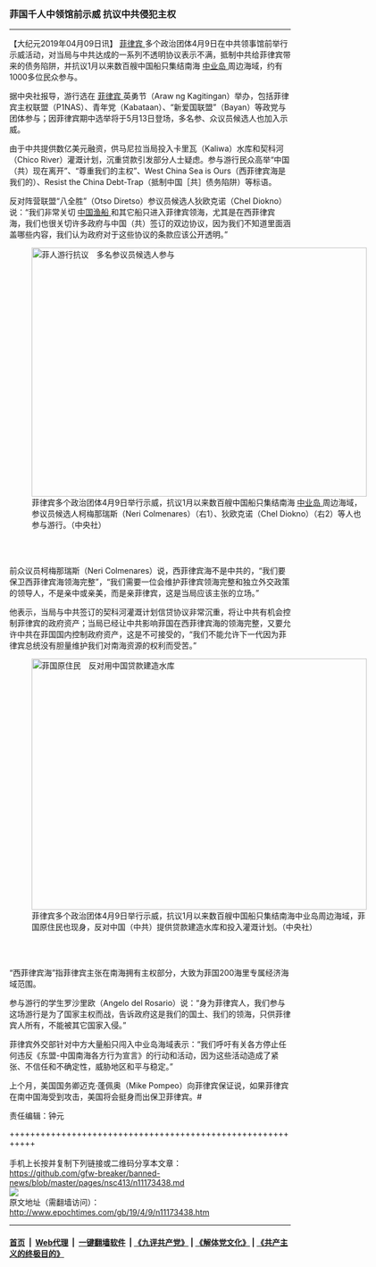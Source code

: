 ### 菲国千人中领馆前示威 抗议中共侵犯主权
------------------------

<p>
 【大纪元2019年04月09日讯】
 <a href="http://www.epochtimes.com/gb/tag/%E8%8F%B2%E5%BE%8B%E5%AE%BE.html">
  菲律宾
 </a>
 多个政治团体4月9日在中共领事馆前举行示威活动，对当局与中共达成的一系列不透明协议表示不满，抵制中共给菲律宾带来的债务陷阱，并抗议1月以来数百艘中国船只集结南海
 <a href="http://www.epochtimes.com/gb/tag/%E4%B8%AD%E4%B8%9A%E5%B2%9B.html">
  中业岛
 </a>
 周边海域，约有1000多位民众参与。
</p>
<p>
 据中央社报导，游行选在
 <a href="http://www.epochtimes.com/gb/tag/%E8%8F%B2%E5%BE%8B%E5%AE%BE.html">
  菲律宾
 </a>
 英勇节（Araw ng Kagitingan）举办，包括菲律宾主权联盟（P1NAS）、青年党（Kabataan）、“新爱国联盟”（Bayan）等政党与团体参与；因菲律宾期中选举将于5月13日登场，多名参、众议员候选人也加入示威。
</p>
<p>
 由于中共提供数亿美元融资，供马尼拉当局投入卡里瓦（Kaliwa）水库和契科河（Chico River）灌溉计划，沉重贷款引发部分人士疑虑。参与游行民众高举“中国（共）现在离开”、“尊重我们的主权”、West China Sea is Ours（西菲律宾海是我们的）、Resist the China Debt-Trap（抵制中国［共］债务陷阱）等标语。
</p>
<p>
 反对阵营联盟“八全胜”（Otso Diretso）参议员候选人狄欧克诺（Chel Diokno）说：“我们非常关切
 <a href="http://www.epochtimes.com/gb/tag/%E4%B8%AD%E5%9B%BD%E6%B8%94%E8%88%B9.html">
  中国渔船
 </a>
 和其它船只进入菲律宾领海，尤其是在西菲律宾海，我们也很关切许多政府与中国（共）签订的双边协议，因为我们不知道里面涵盖哪些内容，我们认为政府对于这些协议的条款应该公开透明。”
</p>
<figure class="wp-caption aligncenter" id="attachment_11173661" style="width: 600px">
 <a href="http://i.epochtimes.com/assets/uploads/2019/04/1904090748242378.jpg">
  <img alt="菲人游行抗议　多名参议员候选人参与" class="size-large wp-image-11173661" height="446" src="http://i.epochtimes.com/assets/uploads/2019/04/1904090748242378-600x446.jpg" title="菲人游行抗议　多名参议员候选人参与" width="600"/>
 </a>
 <br/><figcaption class="wp-caption-text">
  菲律宾多个政治团体4月9日举行示威，抗议1月以来数百艘中国船只集结南海
  <a href="http://www.epochtimes.com/gb/tag/%E4%B8%AD%E4%B8%9A%E5%B2%9B.html">
   中业岛
  </a>
  周边海域，参议员候选人柯梅那瑞斯（Neri Colmenares）（右1）、狄欧克诺（Chel Diokno）（右2）等人也参与游行。（中央社）
 </figcaption><br/>
</figure><br/>
<p>
 前众议员柯梅那瑞斯（Neri Colmenares）说，西菲律宾海不是中共的，“我们要保卫西菲律宾海领海完整”，“我们需要一位会维护菲律宾领海完整和独立外交政策的领导人，不是亲中或亲美，而是亲菲律宾，这是当局应该主张的立场。”
</p>
<p>
 他表示，当局与中共签订的契科河灌溉计划信贷协议非常沉重，将让中共有机会控制菲律宾的政府资产；当局已经让中共影响菲国在西菲律宾海的领海完整，又要允许中共在菲国国内控制政府资产，这是不可接受的，“我们不能允许下一代因为菲律宾总统没有胆量维护我们对南海资源的权利而受苦。”
</p>
<figure class="wp-caption aligncenter" id="attachment_11173662" style="width: 600px">
 <a href="http://i.epochtimes.com/assets/uploads/2019/04/1904090749122378.jpg">
  <img alt="菲国原住民　反对用中国贷款建造水库" class="size-large wp-image-11173662" height="450" src="http://i.epochtimes.com/assets/uploads/2019/04/1904090749122378-600x450.jpg" title="菲国原住民　反对用中国贷款建造水库" width="600"/>
 </a>
 <br/><figcaption class="wp-caption-text">
  菲律宾多个政治团体4月9日举行示威，抗议1月以来数百艘中国船只集结南海中业岛周边海域，菲国原住民也现身，反对中国（中共）提供贷款建造水库和投入灌溉计划。（中央社）
 </figcaption><br/>
</figure><br/>
<p>
 “西菲律宾海”指菲律宾主张在南海拥有主权部分，大致为菲国200海里专属经济海域范围。
</p>
<p>
 参与游行的学生罗沙里欧（Angelo del Rosario）说：“身为菲律宾人，我们参与这场游行是为了国家主权而战，告诉政府这是我们的国土、我们的领海，只供菲律宾人所有，不能被其它国家入侵。”
</p>
<p>
 菲律宾外交部针对中方大量船只闯入中业岛海域表示：“我们呼吁有关各方停止任何违反《东盟-中国南海各方行为宣言》的行动和活动，因为这些活动造成了紧张、不信任和不确定性，威胁地区和平与稳定。”
</p>
<p>
 上个月，美国国务卿迈克‧蓬佩奥（Mike Pompeo）向菲律宾保证说，如果菲律宾在南中国海受到攻击，美国将会挺身而出保卫菲律宾。#
</p>
<p>
 责任编辑：钟元
</p>

+++++++++++++++++++++++++++++++++++++++++++++++++++++++++++<br/><br/>
手机上长按并复制下列链接或二维码分享本文章：<br/>
https://github.com/gfw-breaker/banned-news/blob/master/pages/nsc413/n11173438.md <br/>
<a href='https://github.com/gfw-breaker/banned-news/blob/master/pages/nsc413/n11173438.md'><img src='https://github.com/gfw-breaker/banned-news/blob/master/pages/nsc413/n11173438.md.png'/></a> <br/>
原文地址（需翻墙访问）：http://www.epochtimes.com/gb/19/4/9/n11173438.htm


------------------------
#### [首页](https://github.com/gfw-breaker/banned-news/blob/master/README.md) &nbsp;|&nbsp; [Web代理](https://github.com/labour-camp/helloworld) &nbsp;|&nbsp; [一键翻墙软件](https://github.com/gfw-breaker/nogfw/blob/master/README.md) &nbsp;| [《九评共产党》](https://github.com/gfw-breaker/9ping.md/blob/master/README.md#九评之一评共产党是什么) | [《解体党文化》](https://github.com/gfw-breaker/jtdwh.md/blob/master/README.md) | [《共产主义的终极目的》](https://github.com/gfw-breaker/gczydzjmd.md/blob/master/README.md)

